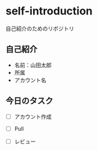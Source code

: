 # self-introduction
自己紹介のためのリポジトリ

## 自己紹介
- 名前：山田太郎
- 所属
- アカウント名

## 今日のタスク
- [ ] アカウント作成
- [ ] Pull
- [ ] レビュー
 
